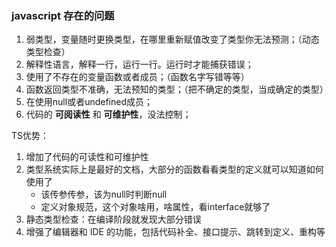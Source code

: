 ### javascript 存在的问题

1. 弱类型，变量随时更换类型，在哪里重新赋值改变了类型你无法预测；（动态类型检查）
2. 解释性语言，解释一行，运行一行。运行时才能捕获错误；
3. 使用了不存在的变量函数或者成员；（函数名字写错等等）
4. 函数返回类型不准确，无法预知的类型；（把不确定的类型，当成确定的类型）
5. 在使用null或者undefined成员；
6. 代码的 **可阅读性** 和 **可维护性**，没法控制；





TS优势：

1. 增加了代码的可读性和可维护性
2. 类型系统实际上是最好的文档，大部分的函数看看类型的定义就可以知道如何使用了
   - 该传参传参，该为null时判断null
   - 定义对象规范，这个对象啥用，啥属性，看interface就够了
3. 静态类型检查：在编译阶段就发现大部分错误
4. 增强了编辑器和 IDE 的功能，包括代码补全、接口提示、跳转到定义、重构等


